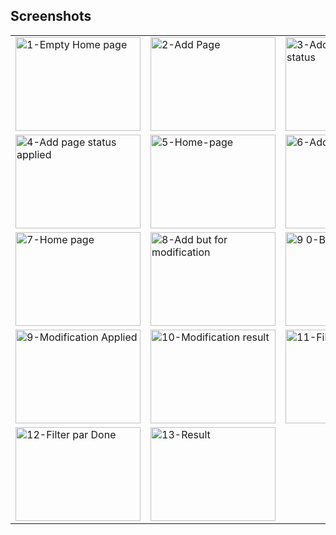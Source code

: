 
## Screenshots
<table style="width:100%">
  <tr>
    <td><img src="https://github.com/6aleb3ilem/simple_todo_app/assets/121716974/d0e9e87f-a1dd-45d1-9f1f-06c2217a1d84" width="200" height="150" alt="1-Empty Home page"></td>
    <td><img src="https://github.com/6aleb3ilem/simple_todo_app/assets/121716974/b08e34df-d654-41ec-8165-3aea1b467a5a" width="200" height="150" alt="2-Add Page"></td>
    <td><img src="https://github.com/6aleb3ilem/simple_todo_app/assets/121716974/0e05f2bd-da31-4205-b6f4-acd4c9e8f94f" width="200" height="150" alt="3-Add Page Apply status"></td>
  </tr>
  <tr>
    <td><img src="https://github.com/6aleb3ilem/simple_todo_app/assets/121716974/8e9642b9-8561-4bfe-99ff-6a4dabac7c1e" width="200" height="150" alt="4-Add page status applied"></td>
    <td><img src="https://github.com/6aleb3ilem/simple_todo_app/assets/121716974/7a900c8f-bc05-468c-8f55-97ab49daa6b8" width="200" height="150" alt="5-Home-page"></td>
    <td><img src="https://github.com/6aleb3ilem/simple_todo_app/assets/121716974/93117ed3-bf24-4f95-b785-4477a9e417c4" width="200" height="150" alt="6-Add Page Task4"></td>
  </tr>
  <tr>
    <td><img src="https://github.com/6aleb3ilem/simple_todo_app/assets/121716974/ea74a4c1-3ff5-4e43-b363-dc6d346f2eaa" width="200" height="150" alt="7-Home page"></td>
    <td><img src="https://github.com/6aleb3ilem/simple_todo_app/assets/121716974/ebd69998-d385-441a-87c1-e1c6d151b9be" width="200" height="150" alt="8-Add but for modification"></td>
    <td><img src="https://github.com/6aleb3ilem/simple_todo_app/assets/121716974/bc15f543-9c5f-4dc0-a8d5-67ef5ead4234" width="200" height="150" alt="9 0-Befor modi"></td>
  </tr>
  <tr>
    <td><img src="https://github.com/6aleb3ilem/simple_todo_app/assets/121716974/0b4bda3d-fe79-48cd-a59e-2d2928569b46" width="200" height="150" alt="9-Modification Applied"></td>
    <td><img src="https://github.com/6aleb3ilem/simple_todo_app/assets/121716974/ee122810-7e5a-4005-9516-0a7526252636" width="200" height="150" alt="10-Modification result"></td>
    <td><img src="https://github.com/6aleb3ilem/simple_todo_app/assets/121716974/4de815d0-787f-4351-a16b-5787f37945a0" width="200" height="150" alt="11-Filtering all options"></td>
  </tr>
  <tr>
    <td><img src="https://github.com/6aleb3ilem/simple_todo_app/assets/121716974/f2bab3e5-9b7b-4a04-9c94-eca828a16b51" width="200" height="150" alt="12-Filter par Done"></td>
    <td><img src="https://github.com/6aleb3ilem/simple_todo_app/assets/121716974/a041b135-c7c5-402e-9b8a-23a1c49e65fb" width="200" height="150" alt="13-Result"></td>
    <td></td>
  </tr>
</table>
